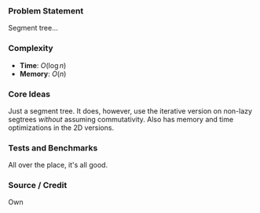 ### Problem Statement
Segment tree...

### Complexity
- **Time**: $O(\log n)$
- **Memory**: $O(n)$

### Core Ideas
Just a segment tree. It does, however, use the iterative version on non-lazy segtrees *without* assuming commutativity.
Also has memory and time optimizations in the 2D versions.

### Tests and Benchmarks
All over the place, it's all good.

### Source / Credit
Own